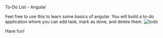 To-Do List - Angular

Feel free to use this to learn some basics of angular. You will build a to-do application where you can add task, mark as done, and delete them.
![todo](https://github.com/MainaKimani/todo/assets/48632817/0d711a2d-dd3d-41d5-8ebe-43bf6bd0df18)

Have fun!
